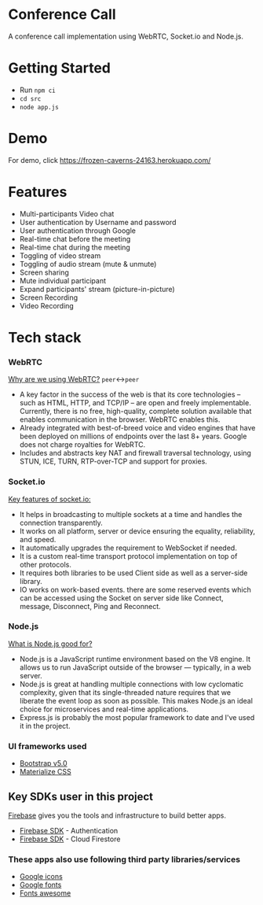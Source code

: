 # Conference Call
A conference call implementation using WebRTC, Socket.io and Node.js.


# Getting Started
- Run `npm ci`
- `cd src`
- `node app.js`

# Demo
For demo, click https://frozen-caverns-24163.herokuapp.com/

# Features
- Multi-participants Video chat
- User authentication by Username and password
- User authentication through Google
- Real-time chat before the meeting
- Real-time chat during the meeting
- Toggling of video stream
- Toggling of audio stream (mute & unmute)
- Screen sharing
- Mute individual participant
- Expand participants' stream (picture-in-picture)
- Screen Recording
- Video Recording

 
# Tech stack
### WebRTC 
[Why are we using WebRTC?](https://webrtc.org/) `peer`↔`peer` <br/> 
- A key factor in the success of the web is that its core technologies – such as HTML, HTTP, and TCP/IP – are open and freely implementable. Currently, there is no free, high-quality, complete solution available that enables communication in the browser. WebRTC enables this.
- Already integrated with best-of-breed voice and video engines that have been deployed on millions of endpoints over the last 8+ years. Google does not charge royalties for WebRTC.
- Includes and abstracts key NAT and firewall traversal technology, using STUN, ICE, TURN, RTP-over-TCP and support for proxies.

### Socket.io 
[Key features of socket.io:](https://socket.io/) <br/>
- It helps in broadcasting to multiple sockets at a time and handles the connection transparently.
- It works on all platform, server or device ensuring the equality, reliability, and speed.
- It automatically upgrades the requirement to WebSocket if needed.
- It is a custom real-time transport protocol implementation on top of other protocols.
- It requires both libraries to be used Client side as well as a server-side library.
- IO works on work-based events. there are some reserved events which can be accessed using the Socket on server side like Connect, message, Disconnect, Ping and Reconnect.

### Node.js
[What is Node.js good for?](https://nodejs.org/en/about/) <br/>
- Node.js is a JavaScript runtime environment based on the V8 engine. It allows us to run JavaScript outside of the browser — typically, in a web server.
- Node.js is great at handling multiple connections with low cyclomatic complexity, given that its single-threaded nature requires that we liberate the event loop as soon as possible. This makes Node.js an ideal choice for microservices and real-time applications.
- Express.js is probably the most popular framework to date and I've used it in the project.

### UI frameworks used
- [Bootstrap v5.0](https://getbootstrap.com/docs/5.0/getting-started/introduction/) <br/>
- [Materialize CSS](https://materializecss.com/about.html) <br/>

## Key SDKs user in this project
[Firebase](https://firebase.google.com/docs) gives you the tools and infrastructure to build better apps.
- [Firebase SDK](https://firebase.google.com/docs/auth/web/start) - Authentication
- [Firebase SDK](https://firebase.google.com/docs/firestore/quickstart) - Cloud Firestore <br/>
### These apps also use following third party libraries/services
- [Google icons](https://developers.google.com/fonts/docs/material_icons)
- [Google fonts](https://fonts.google.com/)
- [Fonts awesome](https://fontawesome.com/v5.15/icons?d=gallery&p=2)

